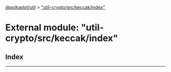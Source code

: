 [@polkadot/util](../README.md) > ["util-crypto/src/keccak/index"](../modules/_util_crypto_src_keccak_index_.md)

# External module: "util-crypto/src/keccak/index"

## Index

---

